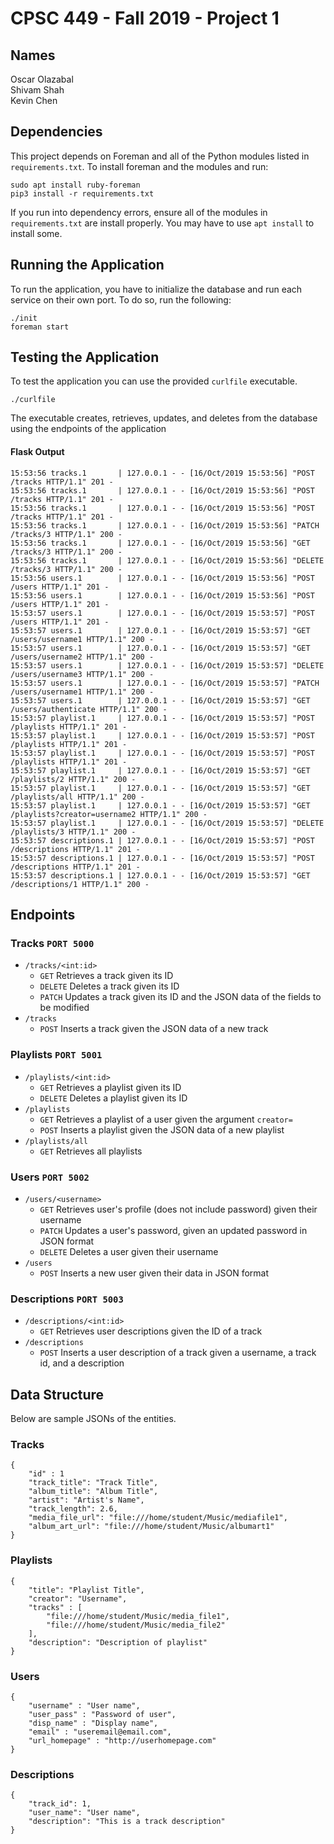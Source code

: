 # CPSC 449 - Fall 2019 - Project 1

## Names
Oscar Olazabal  
Shivam Shah  
Kevin Chen   

## Dependencies
This project depends on Foreman and all of the Python modules listed in `requirements.txt`. To install foreman and the modules and run:

```
sudo apt install ruby-foreman
pip3 install -r requirements.txt
```

If you run into dependency errors, ensure all of the modules in `requirements.txt` are install properly. You may have to use `apt install` to install some.

## Running the Application
To run the application, you have to initialize the database and run each service on their own port. To do so, run the following:

```
./init
foreman start
```

## Testing the Application
To test the application you can use the provided `curlfile` executable.
```
./curlfile
```
The executable creates, retrieves, updates, and deletes from the database using the endpoints of the application
#### Flask Output
```
15:53:56 tracks.1       | 127.0.0.1 - - [16/Oct/2019 15:53:56] "POST /tracks HTTP/1.1" 201 -
15:53:56 tracks.1       | 127.0.0.1 - - [16/Oct/2019 15:53:56] "POST /tracks HTTP/1.1" 201 -
15:53:56 tracks.1       | 127.0.0.1 - - [16/Oct/2019 15:53:56] "POST /tracks HTTP/1.1" 201 -
15:53:56 tracks.1       | 127.0.0.1 - - [16/Oct/2019 15:53:56] "PATCH /tracks/3 HTTP/1.1" 200 -
15:53:56 tracks.1       | 127.0.0.1 - - [16/Oct/2019 15:53:56] "GET /tracks/3 HTTP/1.1" 200 -
15:53:56 tracks.1       | 127.0.0.1 - - [16/Oct/2019 15:53:56] "DELETE /tracks/3 HTTP/1.1" 200 -
15:53:56 users.1        | 127.0.0.1 - - [16/Oct/2019 15:53:56] "POST /users HTTP/1.1" 201 -
15:53:56 users.1        | 127.0.0.1 - - [16/Oct/2019 15:53:56] "POST /users HTTP/1.1" 201 -
15:53:57 users.1        | 127.0.0.1 - - [16/Oct/2019 15:53:57] "POST /users HTTP/1.1" 201 -
15:53:57 users.1        | 127.0.0.1 - - [16/Oct/2019 15:53:57] "GET /users/username1 HTTP/1.1" 200 -
15:53:57 users.1        | 127.0.0.1 - - [16/Oct/2019 15:53:57] "GET /users/username2 HTTP/1.1" 200 -
15:53:57 users.1        | 127.0.0.1 - - [16/Oct/2019 15:53:57] "DELETE /users/username3 HTTP/1.1" 200 -
15:53:57 users.1        | 127.0.0.1 - - [16/Oct/2019 15:53:57] "PATCH /users/username1 HTTP/1.1" 200 -
15:53:57 users.1        | 127.0.0.1 - - [16/Oct/2019 15:53:57] "GET /users/authenticate HTTP/1.1" 200 -
15:53:57 playlist.1     | 127.0.0.1 - - [16/Oct/2019 15:53:57] "POST /playlists HTTP/1.1" 201 -
15:53:57 playlist.1     | 127.0.0.1 - - [16/Oct/2019 15:53:57] "POST /playlists HTTP/1.1" 201 -
15:53:57 playlist.1     | 127.0.0.1 - - [16/Oct/2019 15:53:57] "POST /playlists HTTP/1.1" 201 -
15:53:57 playlist.1     | 127.0.0.1 - - [16/Oct/2019 15:53:57] "GET /playlists/2 HTTP/1.1" 200 -
15:53:57 playlist.1     | 127.0.0.1 - - [16/Oct/2019 15:53:57] "GET /playlists/all HTTP/1.1" 200 -
15:53:57 playlist.1     | 127.0.0.1 - - [16/Oct/2019 15:53:57] "GET /playlists?creator=username2 HTTP/1.1" 200 -
15:53:57 playlist.1     | 127.0.0.1 - - [16/Oct/2019 15:53:57] "DELETE /playlists/3 HTTP/1.1" 200 -
15:53:57 descriptions.1 | 127.0.0.1 - - [16/Oct/2019 15:53:57] "POST /descriptions HTTP/1.1" 201 -
15:53:57 descriptions.1 | 127.0.0.1 - - [16/Oct/2019 15:53:57] "POST /descriptions HTTP/1.1" 201 -
15:53:57 descriptions.1 | 127.0.0.1 - - [16/Oct/2019 15:53:57] "GET /descriptions/1 HTTP/1.1" 200 -
```

## Endpoints
### Tracks `PORT 5000`
- `/tracks/<int:id>`
    - `GET` Retrieves a track given its ID
    - `DELETE` Deletes a track given its ID
    - `PATCH` Updates a track given its ID and the JSON data of the fields to be modified
- `/tracks`
    - `POST` Inserts a track given the JSON data of a new track

### Playlists `PORT 5001`
- `/playlists/<int:id>`
    - `GET` Retrieves a playlist given its ID
    - `DELETE` Deletes a playlist given its ID
- `/playlists`
    - `GET` Retrieves a playlist of a user given the argument `creator=`
    - `POST` Inserts a playlist given the JSON data of a new playlist
- `/playlists/all`
    - `GET` Retrieves all playlists

### Users `PORT 5002`
- `/users/<username>`
    - `GET` Retrieves user's profile (does not include password) given their username
    - `PATCH` Updates a user's password, given an updated password in JSON format
    - `DELETE` Deletes a user given their username
- `/users`
    - `POST` Inserts a new user given their data in JSON format

### Descriptions `PORT 5003`
- `/descriptions/<int:id>`
    - `GET` Retrieves user descriptions given the ID of a track
- `/descriptions`
    - `POST` Inserts a user description of a track given a username, a track id, and a description

## Data Structure
Below are sample JSONs of the entities.
### Tracks
```
{
    "id" : 1
    "track_title": "Track Title",
    "album_title": "Album Title",
    "artist": "Artist's Name",
    "track_length": 2.6,
    "media_file_url": "file:///home/student/Music/mediafile1",
    "album_art_url": "file:///home/student/Music/albumart1"
}
```
### Playlists
```
{
    "title": "Playlist Title",
    "creator": "Username",
    "tracks" : [
        "file:///home/student/Music/media_file1",
        "file:///home/student/Music/media_file2"
    ],
    "description": "Description of playlist"
}
```
### Users
```
{
    "username" : "User name",
    "user_pass" : "Password of user",
    "disp_name" : "Display name",
    "email" : "useremail@email.com",
    "url_homepage" : "http://userhomepage.com"
}
```
### Descriptions
```
{
    "track_id": 1,
    "user_name": "User name",
    "description": "This is a track description"
}
```
